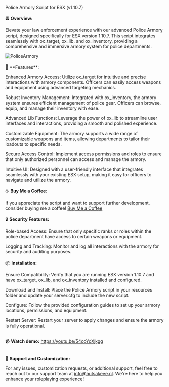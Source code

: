 Police Armory Script for ESX (v1.10.7)
<br><br>
🚔 **Overview:**

Elevate your law enforcement experience with our advanced Police Armory script, designed specifically for ESX version 1.10.7. This script integrates seamlessly with ox_target, ox_lib, and ox_inventory, providing a comprehensive and immersive armory system for police departments.

<img src="https://i.imgur.com/8EnwqPi.png" alt="PoliceArmory">
<br><br>
🔧 **Features**:

Enhanced Armory Access: Utilize ox_target for intuitive and precise interactions with armory components. Officers can easily access weapons and equipment using advanced targeting mechanics.

Robust Inventory Management: Integrated with ox_inventory, the armory system ensures efficient management of police gear. Officers can browse, equip, and manage their inventory with ease.

Advanced Lib Functions: Leverage the power of ox_lib to streamline user interfaces and interactions, providing a smooth and polished experience.

Customizable Equipment: The armory supports a wide range of customizable weapons and items, allowing departments to tailor their loadouts to specific needs.

Secure Access Control: Implement access permissions and roles to ensure that only authorized personnel can access and manage the armory.

Intuitive UI: Designed with a user-friendly interface that integrates seamlessly with your existing ESX setup, making it easy for officers to navigate and utilize the armory.
<br><br>
☕ **Buy Me a Coffee**:

If you appreciate the script and want to support further development, consider buying me a coffee!
[Buy Me a Coffee](https://www.buymeacoffee.com/costumcodex)
<br><br>
🔒 **Security Features:**

Role-based Access: Ensure that only specific ranks or roles within the police department have access to certain weapons or equipment.

Logging and Tracking: Monitor and log all interactions with the armory for security and auditing purposes.
<br><br>
📦 **Installation:**

Ensure Compatibility: Verify that you are running ESX version 1.10.7 and have ox_target, ox_lib, and ox_inventory installed and configured.

Download and Install: Place the Police Armory script in your resources folder and update your server.cfg to include the new script.

Configure: Follow the provided configuration guides to set up your armory locations, permissions, and equipment.

Restart Server: Restart your server to apply changes and ensure the armory is fully operational.
<br><br>

📹 **Watch demo:**
https://youtu.be/54coYoXjkgg
<br><br>

📧 **Support and Customization:**

For any issues, customization requests, or additional support, feel free to reach out to our support team at info@hutsakeee.nl. We're here to help you enhance your roleplaying experience!
